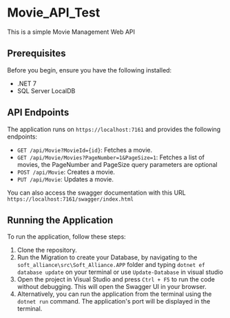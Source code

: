 # Movie_API_Test
This is a simple Movie Management Web API

## Prerequisites

Before you begin, ensure you have the following installed:

- .NET 7
- SQL Server LocalDB

## API Endpoints


The application runs on `https://localhost:7161` and provides the following endpoints:

- `GET /api/Movie?MovieId={id}`: Fetches a movie.
- `GET /api/Movie/Movies?PageNumber=1&PageSize=1`: Fetches a list of movies, the PageNumber and PageSize query parameters are optional
- `POST /api/Movie`: Creates a movie.
- `PUT /api/Movie`: Updates a movie.

You can also access the swagger documentation with this URL `https://localhost:7161/swagger/index.html`

## Running the Application
To run the application, follow these steps:

1. Clone the repository.
2. Run the Migration to create your Database, by navigating to the `soft_alliance\src\Soft_Alliance.APP` folder and typing `dotnet ef database update` on your terminal or use `Update-Database`
   in visual studio
3. Open the project in Visual Studio and press `Ctrl + F5` to run the code without debugging. This will open the Swagger UI in your browser.
4. Alternatively, you can run the application from the terminal using the `dotnet run` command. The application's port will be displayed in the terminal.
